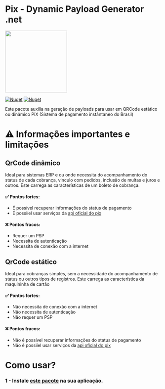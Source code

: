 # Pix - Dynamic Payload Generator .net


<img width='200' src='https://user-images.githubusercontent.com/5353685/101644586-233eb080-3a14-11eb-9cec-2172586abfde.png'/>

[![Nuget](https://img.shields.io/nuget/dt/pix-dynamic-payload-generator.net)](https://www.nuget.org/packages/pix-dynamic-payload-generator.net)
[![Nuget](https://img.shields.io/nuget/v/pix-dynamic-payload-generator.net)](https://www.nuget.org/packages/pix-dynamic-payload-generator.net)

Este pacote auxilia na geração de payloads para usar em QRCode estático ou dinâmico PIX (Sistema de pagamento instântaneo do Brasil)

# ⚠ Informações importantes e limitações

## QrCode dinâmico
Ideal para sistemas ERP e ou onde necessita do acompanhamento do status de cada cobrança, vinculo com pedidos, inclusão de multas e juros e outros.
Este carrega as características de um boleto de cobrança.

#### ✅ Pontos fortes:
- É possível recuperar informações do status de pagamento
- É possiíel usar serviços da [api oficial do pix](https://bacen.github.io/pix-api/#/Pix/get_pix)

#### ❌ Pontos fracos:
- Requer um PSP
- Necessita de autenticação
- Necessita de conexão com a internet


## QrCode estático
Ideal para cobranças simples, sem a necessidade do acompanhamento de status ou outros tipos de registros.
Este carrega as característica da maquininha de cartão

#### ✅ Pontos fortes:
- Não necessita de conexão com a internet
- Não necessita de autenticação
- Não requer um PSP

#### ❌ Pontos fracos:
- Não é possível recuperar informações do status de pagamento
- Não é possiíel usar serviços da [api oficial do pix](https://bacen.github.io/pix-api/#/Pix/get_pix)

# Como usar?

### 1 - Instale [este pacote](https://www.nuget.org/packages/pix-dynamic-payload-generator.net) na sua aplicação.
